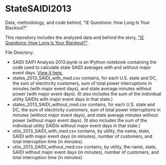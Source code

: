 # StateSAIDI2013
Data, methodology, and code behind, "IE Questions: How Long Is Your Blackout?"

This repository includes the analyzed data and behind the story, ["IE Questions: How Long Is Your Blackout?"](http://insideenergy.org/2015/03/20/ie-questions-how-long-is-your-blackout/).

File Directory:
*  SAIDI SAIFI Analysis 2013.ipynb is an IPython notebook containing the code used to calculate state SAIDI averages with and without major event days. [View it here.](http://nbviewer.ipython.org/gist/jwirfs-brock/ce59704a2f0eac608981)
*  states_2013_SAIDI_with_med.csv contains, for each U.S. state and DC, the sum of electricity customers, sum of total power interruptions in minutes (with major event days), and state average minutes without power (with major event days). (It also includes the sum of the individual utility SAIDIs with major event days in that state.)
*  states_2013_SAIDI_without_med.csv contains, for each U.S. state and DC, the sum of electricity customers, sum of total power interruptions in minutes (without major event days), and state average minutes without power (without major event days). (It also includes the sum of the individual utility SAIDIs without major event days in that state.)
*  utils_2013_SAIDI_with_med.csv contains, by utility, the name, state, SAIDI with major event days (in minutes), number of customers, and total interruption time (in minutes).
*  utils_2013_SAIDI_without_med.csv contains, by utility, the name, state, SAIDI without major event days (in minutes), number of customers, and total interruption time (in minutes).